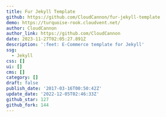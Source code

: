```yaml
---
title: Fur Jekyll Template
github: https://github.com/CloudCannon/fur-jekyll-template
demo: https://turquoise-rook.cloudvent.net/
author: CloudCannon
author_link: https://github.com/CloudCannon
date: 2023-11-27T02:05:27.891Z
description: ':feet: E-Commerce template for Jekyll'
ssg:
  - Jekyll
css: []
ui: []
cms: []
category: []
draft: false
publish_date: '2017-03-16T00:50:42Z'
update_date: '2022-12-05T02:46:33Z'
github_star: 127
github_fork: 144
---
```

